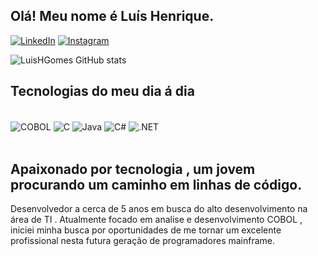## Olá! Meu nome é Luís Henrique.

[![LinkedIn](https://img.shields.io/badge/LinkedIn-0077B5?style=for-the-badge&logo=linkedin&logoColor=white)](www.linkedin.com/in/luís-henrique-amaral-gomes-69b18220a)
[![Instagram](https://img.shields.io/badge/Instagram-E4405F?style=for-the-badge&logo=instagram&logoColor=white)](Https//:instagram.com/luish_gomes_)

![LuisHGomes GitHub stats](https://github-readme-stats.vercel.app/api?username=LuisHGomes&show_icons=true&theme=dark)

## Tecnologias do meu dia á dia

<div style="display: inline_block"><br/>
  <img align="center" alt="COBOL" src="/system/assets/0003/2653/092618_Kackr.io_Cobol.large.jpg?1537981861&1537981860"/>
  <img align="center" alt="C" src="https://img.shields.io/badge/C-00599C?style=for-the-badge&logo=c&logoColor=white"/>
  <img align="center" alt="Java" src="https://img.shields.io/badge/Java-ED8B00?style=for-the-badge&logo=openjdk&logoColor=white"/>
  <img align="center" alt="C#" src="https://img.shields.io/badge/C%23-239120?style=for-the-badge&logo=c-sharp&logoColor=white"/>
  <img align="center" alt=".NET" src="https://img.shields.io/badge/.NET-5C2D91?style=for-the-badge&logo=.net&logoColor=white"/>
</div><br/>

## Apaixonado por tecnologia , um jovem procurando um caminho em linhas de código.

Desenvolvedor a cerca de 5 anos em busca do alto desenvolvimento na área de TI . Atualmente focado em analise e desenvolvimento COBOL , iniciei minha busca por oportunidades de me tornar um excelente profissional nesta futura geração de programadores mainframe.

